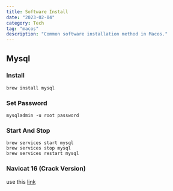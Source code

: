 ```yaml
---
title: Software Install
date: "2023-02-04"
category: Tech
tag: "macos"
description: "Common software installation method in Macos."
---
```


## Mysql

### Install

```shell
brew install mysql
```

### Set Password

```shell
mysqladmin -u root password
```

### Start And Stop

```shell
brew services start mysql
brew services stop mysql
brew services restart mysql
```

### Navicat 16 (Crack Version)

use this [link](https://lianwenwu.store/static/navicat.zip)
